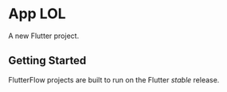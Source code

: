 # App LOL

A new Flutter project.

## Getting Started

FlutterFlow projects are built to run on the Flutter _stable_ release.

